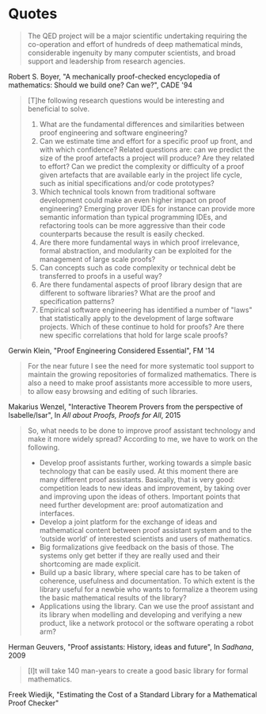 Quotes
======

> The QED project will be a major scientific undertaking requiring the co-operation and effort of hundreds of deep mathematical minds, considerable ingenuity by many computer scientists, and broad support and leadership from research agencies.

Robert S. Boyer, "A mechanically proof-checked encyclopedia of mathematics: Should we build one? Can we?", CADE '94

> [T]he following research questions would be interesting and beneficial to solve.
> 1. What are the fundamental differences and similarities between proof engineering and software engineering?
> 2. Can we estimate time and effort for a specific proof up front, and with which confidence? Related questions are: can we predict the size of the proof artefacts a project will produce? Are they related to effort? Can we predict the complexity or difficulty of a proof given artefacts that are available early in the project life cycle, such as initial specifications and/or code prototypes?
> 3. Which technical tools known from traditional software development could make an even higher impact on proof engineering? Emerging prover IDEs for instance can provide more semantic information than typical programming IDEs, and refactoring tools can be more aggressive than their code counterparts because the result is easily checked.
> 4. Are there more fundamental ways in which proof irrelevance, formal abstraction, and modularity can be exploited for the management of large scale proofs?
> 5. Can concepts such as code complexity or technical debt be transferred to proofs in a useful way?
> 6. Are there fundamental aspects of proof library design that are different to software libraries? What are the proof and specification patterns?
> 7. Empirical software engineering has identified a number of "laws" that statistically apply to the development of large software projects. Which of these continue to hold for proofs? Are there new specific correlations that hold for large scale proofs?

Gerwin Klein, "Proof Engineering Considered Essential", FM '14

> For the near future I see the need for more systematic tool support to maintain the growing repositories of formalized mathematics. There is also a need to make proof assistants more accessible to more users, to allow easy browsing and editing of such libraries.

Makarius Wenzel, "Interactive Theorem Provers from the perspective of Isabelle/Isar", In _All about Proofs, Proofs for All_, 2015

> So, what needs to be done to improve proof assistant technology and make it more widely spread? According to me, we have to work on the following.
> * Develop proof assistants further, working towards a simple basic technology that can be easily used. At this moment there are many different proof assistants. Basically, that is very good: competition leads to new ideas and improvement, by taking over and improving upon the ideas of others. Important points that need further development are: proof automatization and interfaces.
> * Develop a joint platform for the exchange of ideas and mathematical content between proof assistant system and to the ‘outside world’ of interested scientists and users of mathematics.
> * Big formalizations give feedback on the basis of those. The systems only get better if they are really used and their shortcoming are made explicit.
> * Build up a basic library, where special care has to be taken of coherence, usefulness and documentation. To which extent is the library useful for a newbie who wants to formalize a theorem using the basic mathematical results of the library?
> * Applications using the library. Can we use the proof assistant and its library when modelling and developing and verifying a new product, like a network protocol or the software operating a robot arm?

Herman Geuvers, "Proof assistants: History, ideas and future", In _Sadhana_, 2009

> [I]t will take 140 man-years to create a good basic library for formal mathematics.

Freek Wiedijk, "Estimating the Cost of a Standard Library for a Mathematical Proof Checker"
